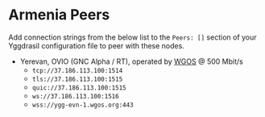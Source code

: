 # Armenia Peers

Add connection strings from the below list to the `Peers: []` section of your
Yggdrasil configuration file to peer with these nodes.

* Yerevan, OVIO (GNC Alpha / RT), operated by [WGOS](https://github.com/WGOS) @ 500 Mbit/s
  * `tcp://37.186.113.100:1514`
  * `tls://37.186.113.100:1515`
  * `quic://37.186.113.100:1515`
  * `ws://37.186.113.100:1516`
  * `wss://ygg-evn-1.wgos.org:443`
